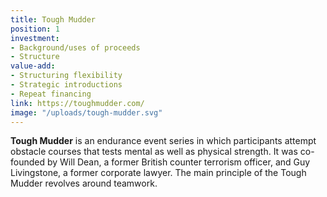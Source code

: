 ```yaml
---
title: Tough Mudder
position: 1
investment:
- Background/uses of proceeds
- Structure
value-add:
- Structuring flexibility
- Strategic introductions
- Repeat financing
link: https://toughmudder.com/
image: "/uploads/tough-mudder.svg"
---
```


**Tough Mudder** is an endurance event series in which participants attempt obstacle courses that tests mental as well as physical strength. It was co-founded by Will Dean, a former British counter terrorism officer, and Guy Livingstone, a former corporate lawyer. The main principle of the Tough Mudder revolves around teamwork.
